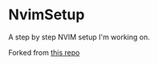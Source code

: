 # NvimSetup
A step by step NVIM setup I'm working on. 

Forked from [this repo](https://github.com/josean-dev/dev-environment-files/tree/main/.config/nvim)
